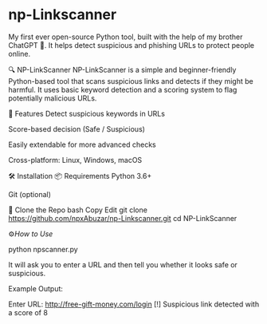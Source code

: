 # np-Linkscanner
My first ever open-source Python tool, built with the help of my brother ChatGPT 🤝.  It helps detect suspicious and phishing URLs to protect people online.

🔍 NP-LinkScanner
NP-LinkScanner is a simple and beginner-friendly Python-based tool that scans suspicious links and detects if they might be harmful. It uses basic keyword detection and a scoring system to flag potentially malicious URLs.

🧠 Features
Detect suspicious keywords in URLs

Score-based decision (Safe / Suspicious)

Easily extendable for more advanced checks

Cross-platform: Linux, Windows, macOS

🛠️ Installation
📦 Requirements
Python 3.6+

Git (optional)

🔽 Clone the Repo
bash
Copy
Edit
git clone https://github.com/npxAbuzar/np-Linkscanner.git
cd NP-LinkScanner

⚙️*How to Use*

python npscanner.py


It will ask you to enter a URL and then tell you whether it looks safe or suspicious.

Example Output:

Enter URL: http://free-gift-money.com/login
[!] Suspicious link detected with a score of 8



